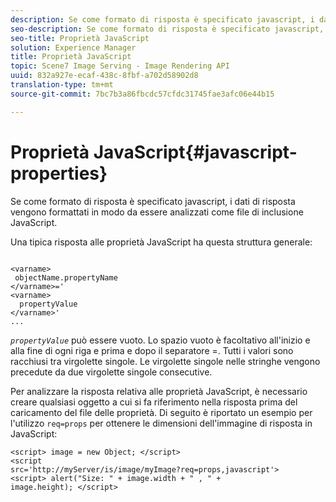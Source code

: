 ```yaml
---
description: Se come formato di risposta è specificato javascript, i dati di risposta vengono formattati in modo da essere analizzati come file di inclusione JavaScript.
seo-description: Se come formato di risposta è specificato javascript, i dati di risposta vengono formattati in modo da essere analizzati come file di inclusione JavaScript.
seo-title: Proprietà JavaScript
solution: Experience Manager
title: Proprietà JavaScript
topic: Scene7 Image Serving - Image Rendering API
uuid: 832a927e-ecaf-438c-8fbf-a702d58902d8
translation-type: tm+mt
source-git-commit: 7bc7b3a86fbcdc57cfdc31745fae3afc06e44b15

---
```



# Proprietà JavaScript{#javascript-properties}

Se come formato di risposta è specificato javascript, i dati di risposta vengono formattati in modo da essere analizzati come file di inclusione JavaScript.

Una tipica risposta alle proprietà JavaScript ha questa struttura generale:

```
           
<varname> 
 objectName.propertyName 
</varname>=' 
<varname>
  propertyValue 
</varname>' 
...
```

*`propertyValue`* può essere vuoto. Lo spazio vuoto è facoltativo all&#39;inizio e alla fine di ogni riga e prima e dopo il separatore =. Tutti i valori sono racchiusi tra virgolette singole. Le virgolette singole nelle stringhe vengono precedute da due virgolette singole consecutive.

Per analizzare la risposta relativa alle proprietà JavaScript, è necessario creare qualsiasi oggetto a cui si fa riferimento nella risposta prima del caricamento del file delle proprietà. Di seguito è riportato un esempio per l&#39;utilizzo `req=props` per ottenere le dimensioni dell&#39;immagine di risposta in JavaScript:

```
<script> image = new Object; </script> 
<script 
src='http://myServer/is/image/myImage?req=props,javascript'> 
<script> alert("Size: " + image.width + " , " + 
image.height); </script>
```

